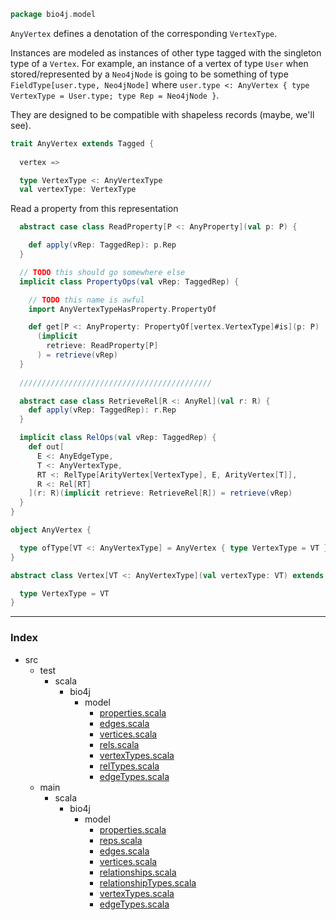 
```scala
package bio4j.model
```


`AnyVertex` defines a denotation of the corresponding `VertexType`.

Instances are modeled as instances of other type tagged with the singleton type of a `Vertex`. For example, an instance of a vertex of type `User` when stored/represented by a `Neo4jNode` is going to be something of type `FieldType[user.type, Neo4jNode]`  where `user.type <: AnyVertex { type VertexType = User.type; type Rep = Neo4jNode }`.

They are designed to be compatible with shapeless records (maybe, we'll see).


```scala
trait AnyVertex extends Tagged {
  
  vertex =>

  type VertexType <: AnyVertexType
  val vertexType: VertexType
```

Read a property from this representation

```scala
  abstract case class ReadProperty[P <: AnyProperty](val p: P) {

    def apply(vRep: TaggedRep): p.Rep
  }

  // TODO this should go somewhere else
  implicit class PropertyOps(val vRep: TaggedRep) {

    // TODO this name is awful
    import AnyVertexTypeHasProperty.PropertyOf

    def get[P <: AnyProperty: PropertyOf[vertex.VertexType]#is](p: P)
      (implicit 
        retrieve: ReadProperty[P]
      ) = retrieve(vRep)
  }
  
  ///////////////////////////////////////////

  abstract case class RetrieveRel[R <: AnyRel](val r: R) {
    def apply(vRep: TaggedRep): r.Rep
  }

  implicit class RelOps(val vRep: TaggedRep) {
    def out[
      E <: AnyEdgeType, 
      T <: AnyVertexType,
      RT <: RelType[ArityVertex[VertexType], E, ArityVertex[T]],
      R <: Rel[RT]
    ](r: R)(implicit retrieve: RetrieveRel[R]) = retrieve(vRep)
  }
}

object AnyVertex {

  type ofType[VT <: AnyVertexType] = AnyVertex { type VertexType = VT }
}

abstract class Vertex[VT <: AnyVertexType](val vertexType: VT) extends AnyVertex {

  type VertexType = VT
}

```


------

### Index

+ src
  + test
    + scala
      + bio4j
        + model
          + [properties.scala][test/scala/bio4j/model/properties.scala]
          + [edges.scala][test/scala/bio4j/model/edges.scala]
          + [vertices.scala][test/scala/bio4j/model/vertices.scala]
          + [rels.scala][test/scala/bio4j/model/rels.scala]
          + [vertexTypes.scala][test/scala/bio4j/model/vertexTypes.scala]
          + [relTypes.scala][test/scala/bio4j/model/relTypes.scala]
          + [edgeTypes.scala][test/scala/bio4j/model/edgeTypes.scala]
  + main
    + scala
      + bio4j
        + model
          + [properties.scala][main/scala/bio4j/model/properties.scala]
          + [reps.scala][main/scala/bio4j/model/reps.scala]
          + [edges.scala][main/scala/bio4j/model/edges.scala]
          + [vertices.scala][main/scala/bio4j/model/vertices.scala]
          + [relationships.scala][main/scala/bio4j/model/relationships.scala]
          + [relationshipTypes.scala][main/scala/bio4j/model/relationshipTypes.scala]
          + [vertexTypes.scala][main/scala/bio4j/model/vertexTypes.scala]
          + [edgeTypes.scala][main/scala/bio4j/model/edgeTypes.scala]

[test/scala/bio4j/model/properties.scala]: ../../../../test/scala/bio4j/model/properties.scala.md
[test/scala/bio4j/model/edges.scala]: ../../../../test/scala/bio4j/model/edges.scala.md
[test/scala/bio4j/model/vertices.scala]: ../../../../test/scala/bio4j/model/vertices.scala.md
[test/scala/bio4j/model/rels.scala]: ../../../../test/scala/bio4j/model/rels.scala.md
[test/scala/bio4j/model/vertexTypes.scala]: ../../../../test/scala/bio4j/model/vertexTypes.scala.md
[test/scala/bio4j/model/relTypes.scala]: ../../../../test/scala/bio4j/model/relTypes.scala.md
[test/scala/bio4j/model/edgeTypes.scala]: ../../../../test/scala/bio4j/model/edgeTypes.scala.md
[main/scala/bio4j/model/properties.scala]: properties.scala.md
[main/scala/bio4j/model/reps.scala]: reps.scala.md
[main/scala/bio4j/model/edges.scala]: edges.scala.md
[main/scala/bio4j/model/vertices.scala]: vertices.scala.md
[main/scala/bio4j/model/relationships.scala]: relationships.scala.md
[main/scala/bio4j/model/relationshipTypes.scala]: relationshipTypes.scala.md
[main/scala/bio4j/model/vertexTypes.scala]: vertexTypes.scala.md
[main/scala/bio4j/model/edgeTypes.scala]: edgeTypes.scala.md